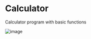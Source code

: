 # Calculator
Calculator program with basic functions

![image](https://github.com/alvinng9/Calculator/assets/87794205/a1baf3c3-5fd6-45ab-b737-e60953a98809)


